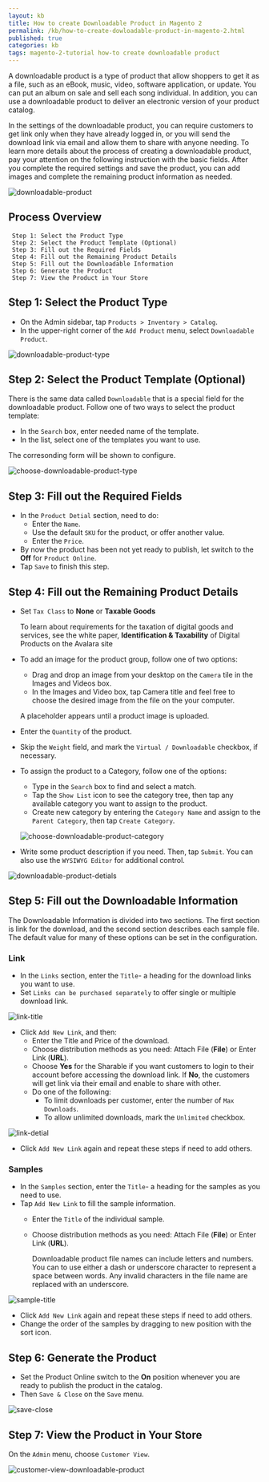 ```yaml
---
layout: kb
title: How to create Downloadable Product in Magento 2
permalink: /kb/how-to-create-dowloadable-product-in-magento-2.html
published: true
categories: kb 
tags: magento-2-tutorial how-to create downloadable product
---
```


A downloadable product is a type of product that allow shoppers to get it as a file, such as an eBook, music, video, software application, or update. You can put an album on sale and sell each song individual. In addition, you can use a downloadable product to deliver an electronic version of your product catalog. 

In the settings of the downloadable product, you can require customers to get link only when they have already logged in, or you will send the download link via email and allow them to share with anyone needing. To learn more details about the process of creating a downloadable product, pay your attention on the following instruction with the basic fields. After you complete the required settings and save the product, you can add images and complete the remaining product information as needed.

![downloadable-product](https://lh6.googleusercontent.com/Wd751W2HnWrl8ViLWEOePz1rmWZ123f2AxWjblxA2fkWcmmoDCQXqRDNxYHlKHCX1z8Xs_2o_R1I3YdSu0Dx9YNmaVKYc5Z4qJ_E46wTxUTcgVO8JY7eA3jMPbby2rXD1TLX2h8v)

## Process Overview
     
     Step 1: Select the Product Type
     Step 2: Select the Product Template (Optional)
     Step 3: Fill out the Required Fields
     Step 4: Fill out the Remaining Product Details
     Step 5: Fill out the Downloadable Information
     Step 6: Generate the Product
     Step 7: View the Product in Your Store

## Step 1: Select the Product Type

* On the Admin sidebar, tap `Products > Inventory > Catalog`.
* In the upper-right corner of the `Add Product` menu, select `Downloadable Product`.

![downloadable-product-type](https://lh6.googleusercontent.com/evPH0iIHPckloJ-ukj-NiHQZJS7B3kVq7fMsPBdsptA2C0w2SlyttTvA4g15t7xehPQDZwH6EQU65CDOfGGolFjJUIGLWOmX-i1SQTnTthd5xrDyqCqSCE2q9d1cY_oLC9zzcK-P)

## Step 2: Select the Product Template (Optional)

There is the same data called `Downloadable` that is a special field for the downloadable product.  Follow one of two ways to select the product template:

* In the `Search` box, enter needed name of the template.
* In the list, select one of the templates you want to use.

The corresonding form will be shown to configure.
 
![choose-downloadable-product-type](https://lh5.googleusercontent.com/HCx1cmiDdw-1XrDSMEq2nNvnv-Zg2yquqbjR5af8RLbLKrvClMjUO6knuo3wTZJ5C0WV9M_piTl4OoQsiS9UV614mpmW9Tx2kVBzjty_Ecsp2t2QyrL04u0eV5cu6QTXxCBH62QX)

## Step 3: Fill out the Required Fields

* In the `Product Detial` section, need to do:
  * Enter the `Name`.
  * Use the default `SKU` for the product, or offer another value.
  * Enter the `Price`.
* By now the product has been not yet ready to publish, let switch to the **Off** for `Product Online`.
* Tap `Save` to finish this step.

## Step 4: Fill out the Remaining Product Details

* Set `Tax Class` to **None** or **Taxable Goods**

  To learn about requirements for the taxation of digital goods and services, see the white paper, **Identification & Taxability** of Digital Products on the Avalara site
  
* To add an image for the product group, follow one of two options:
  * Drag and drop an image from your desktop on the `Camera` tile in the Images and Videos box.
  * In the Images and Video box, tap Camera title and feel free to choose the desired image from the file on the your computer.
  
  A placeholder appears until a product image is uploaded.
  
* Enter the `Quantity` of the product.
* Skip the `Weight` field, and mark the `Virtual / Downloadable` checkbox, if necessary.
* To assign the product to a Category, follow one of the options:
  * Type in the `Search` box to find and select a match.
  * Tap the `Show List` icon to see the category tree, then tap any available category you want to assign to the product.
  * Create new category by entering the `Category Name` and assign to the `Parent Category`, then tap `Create Category`.

  ![choose-downloadable-product-category](https://lh3.googleusercontent.com/ww1dVD200A9AAHVuWXRzIocid0lLlSJHoMRTzYAGuHRAjVPZ1vBrSmRnPnkX_J_JpJRNml2zt8hcqaCW61AnIx1qFvyK5kkkPjJYerlwuywCPjCkasf82YhnGC_sB5VbB2V_ZTkQ)

* Write some product description if you need.  Then, tap `Submit`. You can also use the `WYSIWYG Editor` for additional control.

![downloadable-product-detials](https://lh4.googleusercontent.com/uEz_kIso-wWtpGLbEsCz_Bs96UsKdWiK8a-TS3xNq3OAOadO6D7Jqaf2BuX767kEdL3uRjOKkA4ukamDVtrwMfm3KaymDGiUU7MErSsAvKmeHPOiA7NSP2zWnnl4TfO-xwBRZPFP)

## Step 5: Fill out the Downloadable Information

The Downloadable Information is divided into two sections. The first section is link for the download, and the second section describes each sample file. The default value for many of these options can be set in the configuration.

### Link
  
  * In the `Links` section, enter the `Title`- a heading for the download links you want to use.
  * Set `Links can be purchased separately` to offer single or multiple download link.
  
  ![link-title](https://lh4.googleusercontent.com/cLsnzmSsdr8CDMHEgf-2DtEWRrXWGES1hyTE253-Xp84iRefIgxKvXv9p80m9Hyu2TVyjm6cxCHxd-c3CLx3GUM_JZLKfXq0NWDTlcD9gAAS4mioNJZPhYNw9q_cHP02uir1qMPN)
  
  * Click `Add New Link`, and then:
    * Enter the Title and Price of the download.
    * Choose distribution methods as you need: Attach File (**File**) or Enter Link (**URL**).
    * Choose **Yes** for the Sharable if you want customers to login to their account before accessing the download link. If **No**, the customers will get link via their email and enable to share with other.
    * Do one of the following:
      * To limit downloads per customer, enter the number of `Max Downloads`.
      * To allow unlimited downloads, mark the `Unlimited` checkbox.
  
  ![link-detial](https://lh5.googleusercontent.com/DrUJEW4vo1dOy-kyuTQOKi8qMO8JshsZi6ImcqHviLseJS8UeoSfEkfCsfSQPdbqBNoaAhEJxMLOs1kka3p--Wsv9If23G5khtZo_H8RoFnA4iAF-futA4DPaTrn0_XH-asSKQIK)
  * Click `Add New Link` again and repeat these steps if need to add others.
  
### Samples
  
  * In the `Samples` section, enter the `Title`- a heading for the samples as you need to use.
  * Tap `Add New Link` to fill the sample information.
    * Enter the `Title` of the individual sample.
    * Choose distribution methods as you need: Attach File (**File**) or Enter Link (**URL**).
    
      Downloadable product file names can include letters and numbers. You can to use either a dash or underscore character to represent a space between words. Any invalid characters in the file name are replaced with an underscore.

  ![sample-title](https://lh4.googleusercontent.com/tQ9qou0CPn5g6Je6vScOrgX_2oBbjvoW7NKO9zpKVMT9ErT53k9a0RnLAPq-gjIDLE4MraeJIGMgJ9EYK2-i52P9NflUxWkoBUh1S0F174dW7PU4HQwThfDOJeP9AZsOvIRZ1IAg)
  
  * Click `Add New Link` again and repeat these steps if need to add others.
  * Change the order of the samples by dragging to new position with the sort icon.

## Step 6: Generate the Product
* Set the Product Online switch to the **On** position whenever you are ready to publish the product in the catalog.
* Then `Save & Close` on the `Save` menu.

![save-close](https://lh3.googleusercontent.com/KRyMbyriioQWxOgHbKgOqNJ-FspkryLQaS6_A0Ct3ufZU-qaIEZ-IZO2x6MM78KpFKejBBP0zfqzpc5N7HT4bBjXTWxe43AxV-ZKcKlG8mWTUNH4gKBA9ejoSRgJlwJZiAmAR1Ma)

## Step 7: View the Product in Your Store

On the `Admin` menu, choose `Customer View`.

![customer-view-downloadable-product](https://lh3.googleusercontent.com/_chtQXrVhInGrcnBFC3LHcWh1_d24tAhndFcf-xl8pA7yo9qpvg79PcvES0s7NgNF8Msi2xVfsMdvLmRGLlToErkVg6M8aTa1SYSmNzAOnXxrflsxg6wd7d5CLhXveObdI7N5pjQ)
